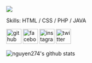 ![](https://media4.giphy.com/media/euuaA2cwLEUuI/giphy.gif)


Skills: HTML / CSS / PHP / JAVA



[<img src='https://cdn.jsdelivr.net/npm/simple-icons@3.0.1/icons/github.svg' alt='github' height='40'>](https://github.com/nguyen274)  [<img src='https://cdn.jsdelivr.net/npm/simple-icons@3.0.1/icons/facebook.svg' alt='facebook' height='40'>](https://www.facebook.com/nguyensy.neyugn.01)  [<img src='https://cdn.jsdelivr.net/npm/simple-icons@3.0.1/icons/instagram.svg' alt='instagram' height='40'>](https://www.instagram.com/neyugn.ns/)  [<img src='https://cdn.jsdelivr.net/npm/simple-icons@3.0.1/icons/twitter.svg' alt='twitter' height='40'>](https://twitter.com/@neyugn_ns
)  








![nguyen274's github stats](https://github-readme-stats.vercel.app/api?username=nguyen274&show_icons=true&theme=default)

